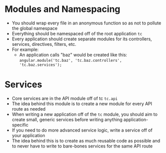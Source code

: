 # Modules and Namespacing

- You should wrap every file in an anonymous function so as not to pollute
  the global namespace
- Everything should be namespaced off of the root application `tc`
- Every application should create separate modules for its controllers,
  services, directives, filters, etc.
- For example:
  - An application calls "baz" would be created like this:
    `angular.module('tc.baz', 'tc.baz.controllers', 'tc.baz.services');`

# Services
- Core services are in the API module off of tc `tc.api`
- The idea behind this module is to create a new module for every API route as needed
- When writing a new application off of the `tc` module, you should aim to create small,
  generic services before writing anything application-specific
- If you need to do more advanced service logic, write a service off of your application
- The idea behind this is to create as much reusable code as possible and to never
  have to write to bare-bones services for the same API route
